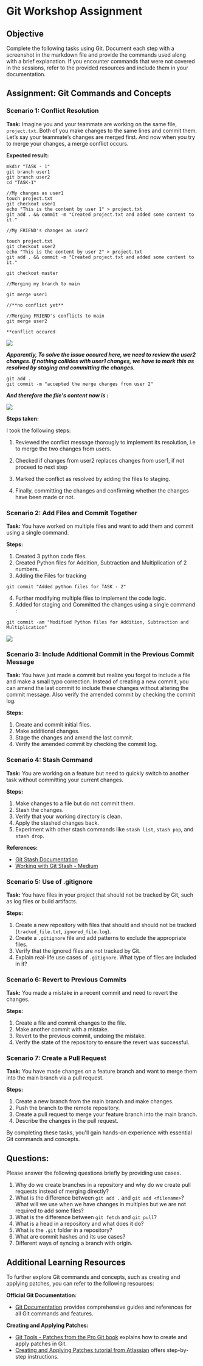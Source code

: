 # Git Workshop Assignment

## Objective
Complete the following tasks using Git. Document each step with a screenshot in the markdown file and provide the commands used along with a brief explanation. If you encounter commands that were not covered in the sessions, refer to the provided resources and include them in your documentation.

## Assignment: Git Commands and Concepts

### Scenario 1: Conflict Resolution
**Task:** Imagine you and your teammate are working on the same file, `project.txt`. Both of you make changes to the same lines and commit them. Let’s say your teammate’s changes are merged first. And now when you try to merge your changes, a merge conflict occurs.

**Expected result:** 
```
mkdir "TASK - 1"
git branch user1
git branch user2
cd "TASK-1"

//My changes as user1
touch project.txt
git checkout user1
echo "This is the content by user 1" > project.txt
git add . && commit -m "Created project.txt and added some content to it."

//My FRIEND's changes as user2

touch project.txt
git checkout user2
echo "This is the content by user 2" > project.txt
git add . && commit -m "Created project.txt and added some content to it."

git checkout master

//Merging my branch to main

git merge user1

//**no conflict yet**

//Merging FRIEND's conflicts to main
git merge user2

**conflict occured
```
![](/TASK%20-%201/merge-conflict.png)

***Apparently, To solve the issue occured here, we need to review the user2 changes. If nothing collides with user1 changes, we have to mark this as resolved by staging and committing the changes.***

```
git add .
git commit -m "accepted the merge changes from user 2"

```
***And therefore the file's content now is :***

![](/TASK%20-%201/project.txt%20snapshot.png)

**Steps taken:**

I took the following steps: 

1. Reviewed the conflict message thorougly to implement its resolution, i.e to merge the two changes from users.

2. Checked if changes from user2 replaces changes from user1, if not proceed to next step

3. Marked the conflict as resolved by adding the files to staging.
4. Finally, committing the changes and confirming whether the changes have been made or not.

### Scenario 2: Add Files and Commit Together
**Task:** You have worked on multiple files and want to add them and commit using a single command.

**Steps:**
1. Created 3 python code files.
2. Created Python files for Addition, Subtraction and Multiplication of 2 numbers.
3. Adding the Files for tracking
```
git commit "Added python files for TASK - 2"
```
4. Further modifying multiple files to implement the code logic.
5. Added for staging and Committed the changes using a single command :
```
git commit -am "Modified Python files for Addition, Subtraction and Multiplication"
```
![](/TASK%20-%202/Files.png)

### Scenario 3: Include Additional Commit in the Previous Commit Message
**Task:** You have just made a commit but realize you forgot to include a file and make a small typo correction. Instead of creating a new commit, you can amend the last commit to include these changes without altering the commit message. Also verify the amended commit by checking the commit log.

**Steps:**
1. Create and commit initial files.
2. Make additional changes.
3. Stage the changes and amend the last commit.
4. Verify the amended commit by checking the commit log.

### Scenario 4: Stash Command
**Task:** You are working on a feature but need to quickly switch to another task without committing your current changes.

**Steps:**
1. Make changes to a file but do not commit them.
2. Stash the changes.
3. Verify that your working directory is clean.
4. Apply the stashed changes back.
5. Experiment with other stash commands like `stash list`, `stash pop`, and `stash drop`.

**References:**
- [Git Stash Documentation](https://git-scm.com/docs/git-stash)
- [Working with Git Stash - Medium](https://medium.com/@artisingh656/working-with-git-stash-bb363b006e)

### Scenario 5: Use of .gitignore
**Task:** You have files in your project that should not be tracked by Git, such as log files or build artifacts.

**Steps:**
1. Create a new repository with files that should and should not be tracked (`tracked_file.txt`, `ignored_file.log`).
2. Create a `.gitignore` file and add patterns to exclude the appropriate files.
3. Verify that the ignored files are not tracked by Git.
4. Explain real-life use cases of `.gitignore`. What type of files are included in it?

### Scenario 6: Revert to Previous Commits
**Task:** You made a mistake in a recent commit and need to revert the changes.

**Steps:**
1. Create a file and commit changes to the file.
2. Make another commit with a mistake.
3. Revert to the previous commit, undoing the mistake.
4. Verify the state of the repository to ensure the revert was successful.

### Scenario 7: Create a Pull Request
**Task:** You have made changes on a feature branch and want to merge them into the main branch via a pull request.

**Steps:**
1. Create a new branch from the main branch and make changes.
2. Push the branch to the remote repository.
3. Create a pull request to merge your feature branch into the main branch.
4. Describe the changes in the pull request.

By completing these tasks, you'll gain hands-on experience with essential Git commands and concepts.

## Questions:

Please answer the following questions briefly by providing use cases.

1. Why do we create branches in a repository and why do we create pull requests instead of merging directly?
2. What is the difference between `git add .` and `git add <filename>`? What will we use when we have changes in multiples but we are not required to add some files?
3. What is the difference between `git fetch` and `git pull`?
4. What is a head in a repository and what does it do?
5. What is the `.git` folder in a repository?
6. What are commit hashes and its use cases?
7. Different ways of syncing a branch with origin.

## Additional Learning Resources
To further explore Git commands and concepts, such as creating and applying patches, you can refer to the following resources:

**Official Git Documentation:**
- [Git Documentation](https://git-scm.com/docs) provides comprehensive guides and references for all Git commands and features.

**Creating and Applying Patches:**
- [Git Tools - Patches from the Pro Git book](https://git-scm.com/book/en/v2/Git-Tools-Patchwork) explains how to create and apply patches in Git.
- [Creating and Applying Patches tutorial from Atlassian](https://www.atlassian.com/git/tutorials/saving-changes/git-patch) offers step-by-step instructions.

